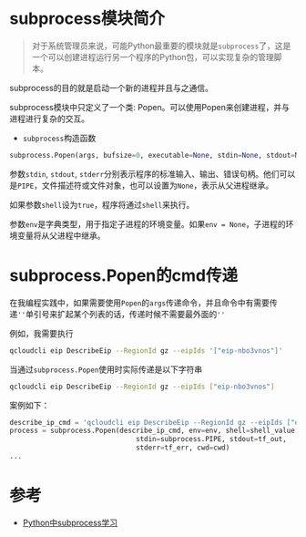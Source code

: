 # subprocess模块简介

> 对于系统管理员来说，可能Python最重要的模块就是`subprocess`了，这是一个可以创建进程运行另一个程序的Python包，可以实现复杂的管理脚本。

subprocess的目的就是启动一个新的进程并且与之通信。

subprocess模块中只定义了一个类: Popen。可以使用Popen来创建进程，并与进程进行复杂的交互。

* `subprocess`构造函数

```python
subprocess.Popen(args, bufsize=0, executable=None, stdin=None, stdout=None, stderr=None, preexec_fn=None, close_fds=False, shell=False, cwd=None, env=None, universal_newlines=False, startupinfo=None, creationflags=0)
```

参数`stdin`, `stdout`, `stderr`分别表示程序的标准输入、输出、错误句柄。他们可以是`PIPE`，文件描述符或文件对象，也可以设置为`None`，表示从父进程继承。

如果参数`shell`设为`true`，程序将通过`shell`来执行。

参数`env`是字典类型，用于指定子进程的环境变量。如果`env = None`，子进程的环境变量将从父进程中继承。

# subprocess.Popen的cmd传递

在我编程实践中，如果需要使用`Popen`的`args`传递命令，并且命令中有需要传递`''`单引号来扩起某个列表的话，传递时候不需要最外面的`''`

例如，我需要执行

```bash
qcloudcli eip DescribeEip --RegionId gz --eipIds '["eip-nbo3vnos"]'
```

当通过`subprocess.Popen`使用时实际传递是以下字符串

```bash
qcloudcli eip DescribeEip --RegionId gz --eipIds ["eip-nbo3vnos"]
```

案例如下：

```python
describe_ip_cmd = 'qcloudcli eip DescribeEip --RegionId gz --eipIds ["eip-nbo3vnos"]'
process = subprocess.Popen(describe_ip_cmd, env=env, shell=shell_value,
                               stdin=subprocess.PIPE, stdout=tf_out,
                               stderr=tf_err, cwd=cwd)
...                           
```

# 参考

* [Python中subprocess学习](http://blog.csdn.net/imzoer/article/details/8678029)